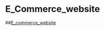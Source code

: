 # E_Commerce_website

##[E_commerce_website](https://github.com/suryawanshikajal/E_Commerce_website)
